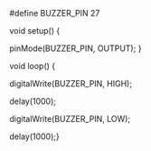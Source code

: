 #define BUZZER_PIN 27

void setup() {

pinMode(BUZZER_PIN, OUTPUT); }

void loop() {

digitalWrite(BUZZER_PIN, HIGH);

delay(1000);

digitalWrite(BUZZER_PIN, LOW);

delay(1000);}
